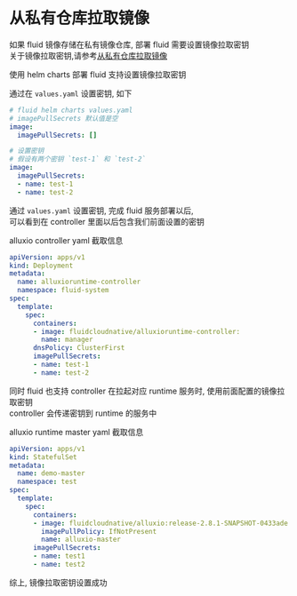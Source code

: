 # 从私有仓库拉取镜像

如果 fluid 镜像存储在私有镜像仓库, 部署 fluid 需要设置镜像拉取密钥  
关于镜像拉取密钥,请参考[从私有仓库拉取镜像](https://kubernetes.io/zh-cn/docs/tasks/configure-pod-container/pull-image-private-registry/)

使用 helm charts 部署 fluid 支持设置镜像拉取密钥

通过在 `values.yaml` 设置密钥, 如下
```yaml
# fluid helm charts values.yaml 
# imagePullSecrets 默认值是空
image:
  imagePullSecrets: []

# 设置密钥
# 假设有两个密钥 `test-1` 和 `test-2`
image:
  imagePullSecrets: 
  - name: test-1
  - name: test-2
```

通过 `values.yaml` 设置密钥, 完成 fluid 服务部署以后,  
可以看到在 controller 里面以后包含我们前面设置的密钥 

alluxio controller yaml 截取信息
```yaml
apiVersion: apps/v1
kind: Deployment
metadata:
  name: alluxioruntime-controller
  namespace: fluid-system
spec:
  template:
    spec:
      containers:
      - image: fluidcloudnative/alluxioruntime-controller:
        name: manager
      dnsPolicy: ClusterFirst
      imagePullSecrets:
      - name: test-1
      - name: test-2
```



同时 fluid 也支持 controller 在拉起对应 runtime 服务时, 使用前面配置的镜像拉取密钥   
controller 会传递密钥到 runtime 的服务中

alluxio runtime master yaml 截取信息
```yaml
apiVersion: apps/v1
kind: StatefulSet
metadata:
  name: demo-master
  namespace: test
spec:
  template:
    spec:
      containers:
      - image: fluidcloudnative/alluxio:release-2.8.1-SNAPSHOT-0433ade
        imagePullPolicy: IfNotPresent
        name: alluxio-master
      imagePullSecrets:
      - name: test1
      - name: test2

```

综上, 镜像拉取密钥设置成功